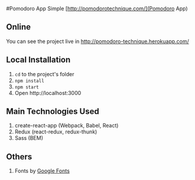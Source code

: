 #Pomodoro App
Simple [http://pomodorotechnique.com/](Pomodoro App)

## Online
You can see the project live in http://pomodoro-technique.herokuapp.com/

## Local Installation
1. ```cd``` to the project's folder
2. ```npm install```
3. ```npm start```
4. Open http://localhost:3000

## Main Technologies Used
1. create-react-app (Webpack, Babel, React)
2. Redux (react-redux, redux-thunk)
4. Sass (BEM)

## Others
1. Fonts by [Google Fonts](https://fonts.google.com/)
